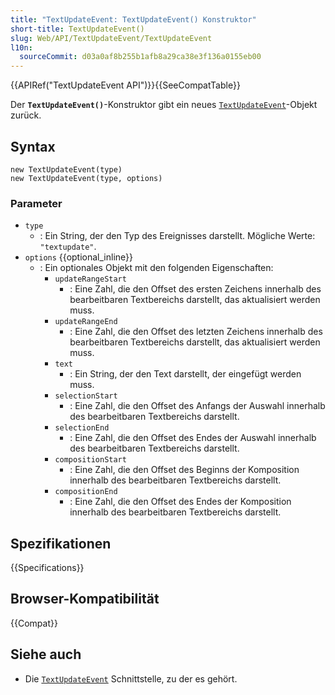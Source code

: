 ```yaml
---
title: "TextUpdateEvent: TextUpdateEvent() Konstruktor"
short-title: TextUpdateEvent()
slug: Web/API/TextUpdateEvent/TextUpdateEvent
l10n:
  sourceCommit: d03a0af8b255b1afb8a29ca38e3f136a0155eb00
---
```


{{APIRef("TextUpdateEvent API")}}{{SeeCompatTable}}

Der **`TextUpdateEvent()`**-Konstruktor gibt ein neues [`TextUpdateEvent`](/de/docs/Web/API/TextUpdateEvent)-Objekt zurück.

## Syntax

```js-nolint
new TextUpdateEvent(type)
new TextUpdateEvent(type, options)
```

### Parameter

- `type`
  - : Ein String, der den Typ des Ereignisses darstellt. Mögliche Werte: `"textupdate"`.
- `options` {{optional_inline}}
  - : Ein optionales Objekt mit den folgenden Eigenschaften:
    - `updateRangeStart`
      - : Eine Zahl, die den Offset des ersten Zeichens innerhalb des bearbeitbaren Textbereichs darstellt, das aktualisiert werden muss.
    - `updateRangeEnd`
      - : Eine Zahl, die den Offset des letzten Zeichens innerhalb des bearbeitbaren Textbereichs darstellt, das aktualisiert werden muss.
    - `text`
      - : Ein String, der den Text darstellt, der eingefügt werden muss.
    - `selectionStart`
      - : Eine Zahl, die den Offset des Anfangs der Auswahl innerhalb des bearbeitbaren Textbereichs darstellt.
    - `selectionEnd`
      - : Eine Zahl, die den Offset des Endes der Auswahl innerhalb des bearbeitbaren Textbereichs darstellt.
    - `compositionStart`
      - : Eine Zahl, die den Offset des Beginns der Komposition innerhalb des bearbeitbaren Textbereichs darstellt.
    - `compositionEnd`
      - : Eine Zahl, die den Offset des Endes der Komposition innerhalb des bearbeitbaren Textbereichs darstellt.

## Spezifikationen

{{Specifications}}

## Browser-Kompatibilität

{{Compat}}

## Siehe auch

- Die [`TextUpdateEvent`](/de/docs/Web/API/TextUpdateEvent) Schnittstelle, zu der es gehört.
